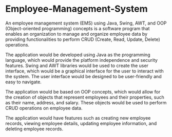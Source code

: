 # Employee-Management-System
An employee management system (EMS) using Java, Swing, AWT, and OOP (Object-oriented programming) concepts is a software program that enables an organization to manage and organize employee data by providing functionalities to perform CRUD (Create, Read, Update, Delete) operations.

The application would be developed using Java as the programming language, which would provide the platform independence and security features. Swing and AWT libraries would be used to create the user interface, which would be a graphical interface for the user to interact with the system. The user interface would be designed to be user-friendly and easy to navigate.

The application would be based on OOP concepts, which would allow for the creation of objects that represent employees and their properties, such as their name, address, and salary. These objects would be used to perform CRUD operations on employee data.

The application would have features such as creating new employee records, viewing employee details, updating employee information, and deleting employee records.
